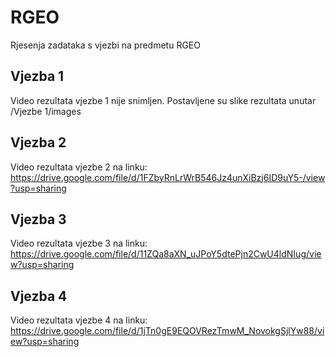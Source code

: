 # RGEO
Rjesenja zadataka s vjezbi na predmetu RGEO
## Vjezba 1
Video rezultata vjezbe 1 nije snimljen. Postavljene su slike rezultata unutar /Vjezbe 1/images
## Vjezba 2
Video rezultata vjezbe 2 na linku: https://drive.google.com/file/d/1FZbyRnLrWrB546Jz4unXiBzj6ID9uY5-/view?usp=sharing
## Vjezba 3
Video rezultata vjezbe 3 na linku: https://drive.google.com/file/d/11ZQa8aXN_uJPoY5dtePjn2CwU4ldNIug/view?usp=sharing
## Vjezba 4
Video rezultata vjezbe 4 na linku: https://drive.google.com/file/d/1jTn0gE9EQOVRezTmwM_NovokgSjlYw88/view?usp=sharing

